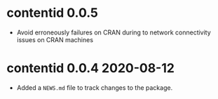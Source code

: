# contentid 0.0.5

* Avoid erroneously failures on CRAN during to network connectivity issues on CRAN machines

# contentid 0.0.4 2020-08-12

* Added a `NEWS.md` file to track changes to the package.
